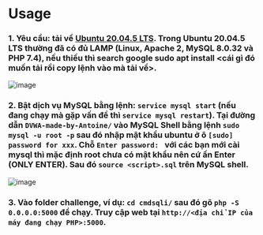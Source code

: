 # Usage

### 1. Yêu cầu: tải về [Ubuntu 20.04.5 LTS](https://releases.ubuntu.com/focal/ubuntu-20.04.5-desktop-amd64.iso). Trong Ubuntu 20.04.5 LTS thường đã có đủ LAMP (Linux, Apache 2, MySQL 8.0.32 và PHP 7.4), nếu thiếu thì search google sudo apt install <cái gì đó muốn tải rồi copy lệnh vào mà tải về>.

![image](https://user-images.githubusercontent.com/61876488/220865105-4d47cc2a-3a3a-4ff6-abf1-920e0a277660.png)

### 2. Bật dịch vụ MySQL bằng lệnh: `service mysql start` (nếu đang chạy mà gặp vấn đề thì `service mysql restart`). Tại đường dẫn `DVWA-made-by-Antoine/` vào MySQL Shell bằng lệnh `sudo mysql -u root -p` sau đó nhập mật khẩu ubuntu ở ô `[sudo] password for xxx`. Chỗ `Enter password: ` với các bạn mới cài mysql thì mặc định root chưa có mật khẩu nên cứ ấn Enter (ONLY ENTER). Sau đó `source <script>.sql` trên MySQL shell.

![image](https://user-images.githubusercontent.com/61876488/220865549-dd653d94-ffca-4aa0-8924-8acf8bf9eb45.png)


### 3. Vào folder challenge, ví dụ: `cd cmdsqli/` sau đó gõ `php -S 0.0.0.0:5000` để chạy. Truy cập web tại `http://<địa chỉ IP của máy đang chạy PHP>:5000`.
